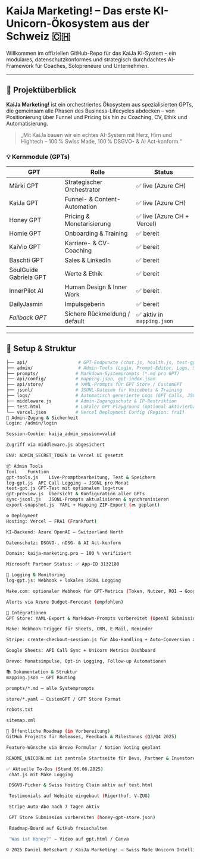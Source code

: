 # KaiJa Marketing! – Das erste KI-Unicorn-Ökosystem aus der Schweiz 🇨🇭

Willkommen im offiziellen GitHub-Repo für das KaiJa KI-System – ein modulares, datenschutzkonformes und strategisch durchdachtes AI-Framework für Coaches, Solopreneure und Unternehmen.

---

## 🚀 Projektüberblick

**KaiJa Marketing!** ist ein orchestriertes Ökosystem aus spezialisierten GPTs, die gemeinsam alle Phasen des Business-Lifecycles abdecken – von Positionierung über Funnel und Pricing bis hin zu Coaching, CV, Ethik und Automatisierung.

> „Mit KaiJa bauen wir ein echtes AI-System mit Herz, Hirn und Hightech – 100 % Swiss Made, 100 % DSGVO- & AI Act-konform.“

### 💡 Kernmodule (GPTs)

| GPT                      | Rolle                                | Status                     |
|--------------------------|---------------------------------------|----------------------------|
| Märki GPT                | Strategischer Orchestrator            | ✅ live (Azure CH)         |
| KaiJa GPT                | Funnel- & Content-Automation          | ✅ live (Azure CH)         |
| Honey GPT                | Pricing & Monetarisierung             | ✅ live (Azure CH + Vercel)|
| Homie GPT                | Onboarding & Training                 | ✅ bereit                  |
| KaiVio GPT               | Karriere- & CV-Coaching               | ✅ bereit                  |
| Baschti GPT              | Sales & LinkedIn                      | ✅ bereit                  |
| SoulGuide Gabriela GPT   | Werte & Ethik                         | ✅ bereit                  |
| InnerPilot AI            | Human Design & Inner Work             | ✅ bereit                  |
| DailyJasmin              | Impulsgeberin                         | ✅ bereit                  |
| _Fallback GPT_           | Sichere Rückmeldung / default         | ✅ aktiv in `mapping.json` |

---

## 🔧 Setup & Struktur

```bash
├── api/                   # GPT-Endpunkte (chat.js, health.js, test-gpt.js etc.)
├── admin/                 # Admin-Tools (Login, Prompt-Editor, Logs, Snapshots)
├── prompts/              # Markdown-Systemprompts (*.md pro GPT)
├── api/config/           # mapping.json, gpt-index.json
├── api/store/            # YAML-Prompts für GPT Store / CustomGPT
├── jsonl/                # JSONL-Dateien für Voicebots & Training
├── logs/                 # Automatisch generierte Logs (GPT Calls, JSONL)
├── middleware.js         # Admin-Zugangsschutz & IP-Restriktion
├── test.html             # Lokaler GPT Playground (optional aktivierbar)
└── vercel.json           # Vercel Deployment Config (Region: fra1)
🔐 Admin-Zugang & Sicherheit
Login: /admin/login

Session-Cookie: kaija_admin_session=valid

Zugriff via middleware.js abgesichert

ENV: ADMIN_SECRET_TOKEN in Vercel UI gesetzt

📦 Admin Tools
Tool	Funktion
gpt-tools.js	Live-Promptbearbeitung, Test & Speichern
log-gpt.js	API Call Logging → JSONL pro Monat
test-gpt.js	GPT-Test mit optionalem log=true
gpt-preview.js	Übersicht & Konfiguration aller GPTs
sync-jsonl.js	JSONL-Prompts aktualisieren & synchronisieren
export-snapshot.js	YAML + Mapping ZIP-Export (🔜 geplant)

⚙ Deployment
Hosting: Vercel – FRA1 (Frankfurt)

KI-Backend: Azure OpenAI – Switzerland North

Datenschutz: DSGVO-, nDSG- & AI Act-konform

Domain: kaija-marketing.pro – 100 % verifiziert

Microsoft Partner Status: ✅ App-ID 3132180

🔁 Logging & Monitoring
log-gpt.js: Webhook + lokales JSONL Logging

Make.com: optionaler Webhook für GPT-Metrics (Token, Nutzer, ROI → Google Sheets)

Alerts via Azure Budget-Forecast (empfohlen)

🧩 Integrationen
GPT Store: YAML-Export & Markdown-Prompts vorbereitet (OpenAI Submission folgt)

Make: Webhook-Trigger für Sheets, CRM, E-Mail, Reminder

Stripe: create-checkout-session.js für Abo-Handling + Auto-Conversion aktiviert

Google Sheets: API Call Sync + Unicorn Metrics Dashboard

Brevo: Monatsimpulse, Opt-in Logging, Follow-up Automationen

📚 Dokumentation & Struktur
mapping.json – GPT Routing

prompts/*.md – alle Systemprompts

store/*.yaml – CustomGPT / GPT Store Format

robots.txt

sitemap.xml

📍 Öffentliche Roadmap (in Vorbereitung)
GitHub Projects für Releases, Feedback & Milestones (Q3/Q4 2025)

Feature-Wünsche via Brevo Formular / Notion Voting geplant

README_UNICORN.md ist zentrale Startseite für Devs, Partner & Investoren

✅ Aktuelle To-Dos (Stand 06.06.2025)
 chat.js mit Make Logging

 DSGVO-Picker & Swiss Hosting Claim aktiv auf test.html

 Testimonials auf Website eingebaut (Rigerthof, V-ZUG)

 Stripe Auto-Abo nach 7 Tagen aktiv

 GPT Store Submission vorbereiten (honey-gpt-store.json)

 Roadmap-Board auf GitHub freischalten

 "Was ist Honey?" – Video auf gpt.html / Canva

© 2025 Daniel Betschart / KaiJa Marketing! – Swiss Made Unicorn Intelligence 🦄

